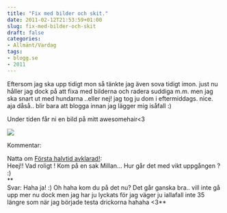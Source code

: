```yaml
---
title: "Fix med bilder och skit."
date: 2011-02-12T21:53:59+01:00
slug: fix-med-bilder-och-skit
draft: false
categories:
- Allmänt/Vardag
tags:
- blogg.se
- 2011
---
```

Eftersom jag ska upp tidigt mon så tänkte jag även sova tidigt imon. just nu håller jag dock på att fixa med bilderna och radera suddiga m.m. men jag ska snart ut med hundarna ..eller nej! jag tog ju dom i eftermiddags. nice.  aja dåså.. blir bara att blogga innan jag lägger mig isåfall :)  
  
Under tiden får ni en bild på mitt awesomehair<3  
  
![](/assets/images/blogg.se/dsc01200_132226687.jpg)  
  
  
Kommentar:  
  
  
Natta om [Första halvtid avklarad!](http://camillalovgren.blogg.se/2011/february/forsta-halvtid-avklarad.html):  
Heej!! Vad roligt ! Kom på en sak Millan... Hur går det med vikt uppgången ? :)  
**  
Svar: Haha ja! :) Oh haha kom du på det nu? Det går ganska bra.. vill inte gå upp mer nu dock men jag har ju lyckats för jag väger ju iallafall inte 35 längre som när jag började testa drickorna hahaha <3**